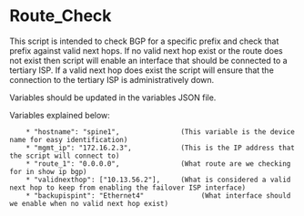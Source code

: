# Route_Check

This script is intended to check BGP for a specific prefix and check that prefix against valid next hops.  If no valid next hop exist or the route does not exist then script will enable an interface that should be connected to a tertiary ISP.  If a valid next hop does exist the script will ensure that the connection to the tertiary ISP is administratively down.  

Variables should be updated in the variables JSON file.

Variables explained below:

        * "hostname": "spine1",               (This variable is the device name for easy identification)
        * "mgmt_ip": "172.16.2.3",            (This is the IP address that the script will connect to)
        * "route_1": "0.0.0.0",               (What route are we checking for in show ip bgp)
        * "validnexthop": ["10.13.56.2"],     (What is considered a valid next hop to keep from enabling the failover ISP interface)
        * "backupispint": "Ethernet4"              (What interface should we enable when no valid next hop exist)
